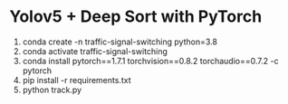 # Yolov5 + Deep Sort with PyTorch

1. conda create -n traffic-signal-switching python=3.8
2. conda activate traffic-signal-switching
3. conda install pytorch==1.7.1 torchvision==0.8.2 torchaudio==0.7.2 -c pytorch
4. pip install -r requirements.txt
5. python track.py